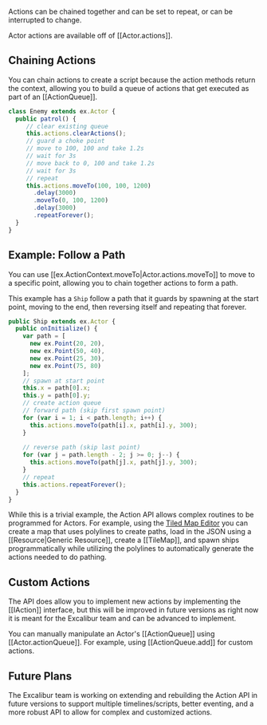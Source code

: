 Actions can be chained together and can be set to repeat,
or can be interrupted to change.

Actor actions are available off of [[Actor.actions]].

## Chaining Actions

You can chain actions to create a script because the action
methods return the context, allowing you to build a queue of
actions that get executed as part of an [[ActionQueue]].

```ts
class Enemy extends ex.Actor {
  public patrol() {
     // clear existing queue
     this.actions.clearActions();
     // guard a choke point
     // move to 100, 100 and take 1.2s
     // wait for 3s
     // move back to 0, 100 and take 1.2s
     // wait for 3s
     // repeat
     this.actions.moveTo(100, 100, 1200)
       .delay(3000)
       .moveTo(0, 100, 1200)
       .delay(3000)
       .repeatForever();
  }
}
```

## Example: Follow a Path

You can use [[ex.ActionContext.moveTo|Actor.actions.moveTo]] to move to a specific point,
allowing you to chain together actions to form a path.

This example has a `Ship` follow a path that it guards by
spawning at the start point, moving to the end, then reversing
itself and repeating that forever.

```ts
public Ship extends ex.Actor {
  public onInitialize() {
    var path = [
      new ex.Point(20, 20),
      new ex.Point(50, 40),
      new ex.Point(25, 30),
      new ex.Point(75, 80)
    ];
    // spawn at start point
    this.x = path[0].x;
    this.y = path[0].y;
    // create action queue
    // forward path (skip first spawn point)
    for (var i = 1; i < path.length; i++) {
      this.actions.moveTo(path[i].x, path[i].y, 300);
    }
    
    // reverse path (skip last point)
    for (var j = path.length - 2; j >= 0; j--) {
      this.actions.moveTo(path[j].x, path[j].y, 300);
    }
    // repeat
    this.actions.repeatForever();
  }
}
```

While this is a trivial example, the Action API allows complex
routines to be programmed for Actors. For example, using the
[Tiled Map Editor](http://mapeditor.org) you can create a map that
uses polylines to create paths, load in the JSON using a 
[[Resource|Generic Resource]], create a [[TileMap]],
and spawn ships programmatically  while utilizing the polylines 
to automatically generate the actions needed to do pathing.

## Custom Actions

The API does allow you to implement new actions by implementing the [[IAction]]
interface, but this will be improved in future versions as right now it
is meant for the Excalibur team and can be advanced to implement.

You can manually manipulate an Actor's [[ActionQueue]] using 
[[Actor.actionQueue]]. For example, using [[ActionQueue.add]] for
custom actions.

## Future Plans

The Excalibur team is working on extending and rebuilding the Action API
in future versions to support multiple timelines/scripts, better eventing,
and a more robust API to allow for complex and customized actions.